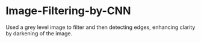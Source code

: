 # Image-Filtering-by-CNN
Used a grey level image to filter and then detecting edges, enhancing clarity by darkening of the image. 
